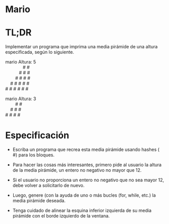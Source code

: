  # Mario

 # TL;DR
Implementar un programa que imprima una media pirámide de una altura especificada, según lo siguiente.

mario
Altura: 5<br />
&nbsp;&nbsp;&nbsp;&nbsp;&nbsp;&nbsp;&nbsp;&nbsp;&nbsp;&nbsp;&nbsp;&nbsp;&nbsp;&nbsp;&#35; &#35;<br />
&nbsp;&nbsp;&nbsp;&nbsp;&nbsp;&nbsp;&nbsp;&nbsp;&nbsp;&nbsp;&nbsp;&#35; &#35; &#35;<br />
&nbsp;&nbsp;&nbsp;&nbsp;&nbsp;&nbsp;&nbsp;&nbsp;&#35; &#35; &#35; &#35;<br />
&nbsp;&nbsp;&nbsp;&nbsp;&#35; &#35; &#35; &#35; &#35;<br />
 &#35; &#35; &#35; &#35; &#35; &#35;<br />

mario
Altura: 3<br />
&nbsp;&nbsp;&nbsp;&nbsp;&nbsp;&nbsp;&nbsp;&nbsp;&#35; &#35;<br />
&nbsp;&nbsp;&nbsp;&nbsp;&#35; &#35; &#35;<br />
 &#35; &#35; &#35; &#35;<br />

 # Especificación
* Escriba un programa que recrea esta media pirámide usando hashes ( &#35;) para los bloques.

* Para hacer las cosas más interesantes, primero pide al usuario la altura de la media pirámide, un entero no negativo no mayor que 12.

* Si el usuario no proporciona un entero no negativo que no sea mayor 12, debe volver a solicitarlo de nuevo.

* Luego, genere (con la ayuda de uno o más bucles (for, while, etc.) la media pirámide deseada.

* Tenga cuidado de alinear la esquina inferior izquierda de su media pirámide con el borde izquierdo de la ventana.